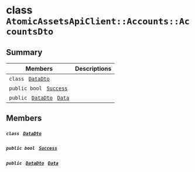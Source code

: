 # class `AtomicAssetsApiClient::Accounts::AccountsDto` 

## Summary

 Members                                | Descriptions                                
----------------------------------------|---------------------------------------------
`class ` [`DataDto`](AtomicAssetsApiClient--Accounts--AccountsDto--DataDto.md)        | 
`public bool ` [`Success`](#class_atomic_assets_api_client_1_1_accounts_1_1_accounts_dto_1a506fb037fbb6bfe8f254c021a2c3cfac) | 
`public ` [`DataDto`](AtomicAssetsApiClient--Accounts--AccountsDto--DataDto.md)` ` [`Data`](#class_atomic_assets_api_client_1_1_accounts_1_1_accounts_dto_1a6ed89521b3da4f30d2ab82c36d0afd13) | 

## Members

##### `class ` [`DataDto`](AtomicAssetsApiClient--Accounts--AccountsDto--DataDto.md) 

##### `public bool ` [`Success`](#class_atomic_assets_api_client_1_1_accounts_1_1_accounts_dto_1a506fb037fbb6bfe8f254c021a2c3cfac) 

##### `public ` [`DataDto`](AtomicAssetsApiClient--Accounts--AccountsDto--DataDto.md)` ` [`Data`](#class_atomic_assets_api_client_1_1_accounts_1_1_accounts_dto_1a6ed89521b3da4f30d2ab82c36d0afd13) 


